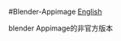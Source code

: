 #Blender-Appimage
[English](https://github.com/erroreutopia/Blender-Appimage/edit/main/README.md)

blender Appimage的非官方版本
